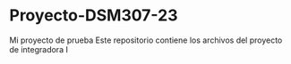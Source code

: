 # Proyecto-DSM307-23
Mi proyecto de prueba
Este repositorio contiene los archivos del proyecto de integradora I
